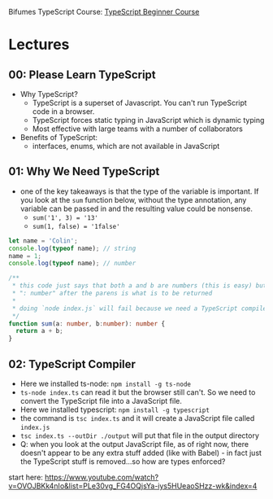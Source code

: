 
Bifumes TypeScript Course: [TypeScript Beginner Course](https://www.youtube.com/watch?v=wiKENmTNMz8&list=PLe30vg_FG4OQjsYa-iys5HUeaoSHzz-wk&index=1)

# Lectures

## 00: Please Learn TypeScript
- Why TypeScript?
  - TypeScript is a superset of Javascript. You can't run TypeScript code in a browser.
  - TypeScript forces static typing in JavaScript which is dynamic typing
  - Most effective with large teams with a number of collaborators
- Benefits of TypeScript:
  - interfaces, enums, which are not available in JavaScript

## 01: Why We Need TypeScript

- one of the key takeaways is that the type of the variable is important. If you look at the
`sum` function below, without the type annotation, any variable can be passed in
and the resulting value could be nonsense.
  - `sum('1', 3) = '13'`
  - `sum(1, false) = '1false'`

```ts
let name = 'Colin';
console.log(typeof name); // string
name = 1;
console.log(typeof name); // number

/**
 * this code just says that both a and b are numbers (this is easy) but the
 * ": number" after the parens is what is to be returned
 * 
 * doing `node index.js` will fail because we need a TypeScript compiler
 */
function sum(a: number, b:number): number {
  return a + b;
}
```

## 02: TypeScript Compiler

- Here we installed ts-node: `npm install -g ts-node`
- `ts-node index.ts` can read it but the browser still can't. So we need to convert the TypeScript
file into a JavaScript file.
- Here we installed typescript: `npm install -g typescript`
- the command is `tsc index.ts` and it will create a JavaScript file called `index.js`
- `tsc index.ts --outDir ./output` will put that file in the output directory
- Q: when you look at the output JavaScript file, as of right now, there doesn't appear to be any
extra stuff added (like with Babel) - in fact just the TypeScript stuff is removed...so how are types
enforced?

start here: https://www.youtube.com/watch?v=OVOJBKk4nIo&list=PLe30vg_FG4OQjsYa-iys5HUeaoSHzz-wk&index=4